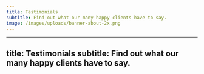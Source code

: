 ```yaml
---
title: Testimonials
subtitle: Find out what our many happy clients have to say.
image: /images/uploads/banner-about-2x.png
---
```


---
title: Testimonials
subtitle: Find out what our many happy clients have to say.
---
